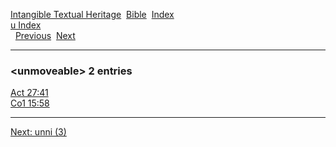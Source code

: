 [Intangible Textual Heritage](../../index)  [Bible](../index) 
[Index](index)   
[u Index](_u_)  
  [Previous](c11947)  [Next](c11949) 

------------------------------------------------------------------------

### &lt;unmoveable&gt; 2 entries

[Act 27:41](../kjv/act027.htm#041)  
[Co1 15:58](../kjv/co1015.htm#058)  

------------------------------------------------------------------------

[Next: unni (3)](c11949)
